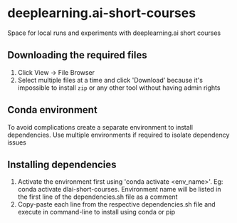 # deeplearning.ai-short-courses
Space for local runs and experiments with deeplearning.ai short courses

## Downloading the required files

1. Click View -> File Browser
2. Select multiple files at a time and click 'Download' because it's impossible to install `zip` or any other tool without having admin rights

## Conda environment

To avoid complications create a separate environment to install dependencies. Use multiple environments if required to isolate dependency issues

## Installing dependencies

1. Activate the environment first using 'conda activate <env_name>'. Eg: conda activate dlai-short-courses. Environment name will be listed in the first line of the dependencies.sh file as a comment
2. Copy-paste each line from the respective dependencies.sh file and execute in command-line to install using conda or pip
